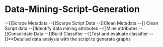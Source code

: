 # Data-Mining-Script-Generation
--[]Scrape Metadata
--[]Scarpe Script Data
--[]Clean Metadata
--[] Clean Script data
--[]Identify data mining attributes
--[]Mine attributes
--[]Consolidate Data
--[]Build Classifier
--[]Test and evaluate classifier
--[]**Detailed data analysis with the script to generate graphs
